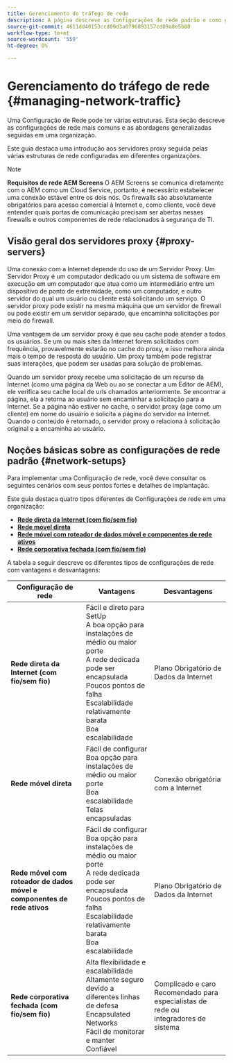```yaml
---
title: Gerenciamento do tráfego de rede
description: A página descreve as Configurações de rede padrão e como gerenciar o tráfego da rede.
source-git-commit: 4611dd40153ccd09d3a0796093157cd09a8e5b80
workflow-type: tm+mt
source-wordcount: '559'
ht-degree: 0%

---
```



# Gerenciamento do tráfego de rede {#managing-network-traffic}

Uma Configuração de Rede pode ter várias estruturas. Esta seção descreve as configurações de rede mais comuns e as abordagens generalizadas seguidas em uma organização.

Este guia destaca uma introdução aos servidores proxy seguida pelas várias estruturas de rede configuradas em diferentes organizações.

>[!NOTE]
>**Requisitos de rede AEM Screens**
>O AEM Screens se comunica diretamente com o AEM como um Cloud Service, portanto, é necessário estabelecer uma conexão estável entre os dois nós. Os firewalls são absolutamente obrigatórios para acesso comercial à Internet e, como cliente, você deve entender quais portas de comunicação precisam ser abertas nesses firewalls e outros componentes de rede relacionados à segurança de TI.

## Visão geral dos servidores proxy {#proxy-servers}

Uma conexão com a Internet depende do uso de um Servidor Proxy. Um Servidor Proxy é um computador dedicado ou um sistema de software em execução em um computador que atua como um intermediário entre um dispositivo de ponto de extremidade, como um computador, e outro servidor do qual um usuário ou cliente está solicitando um serviço. O servidor proxy pode existir na mesma máquina que um servidor de firewall ou pode existir em um servidor separado, que encaminha solicitações por meio do firewall.

Uma vantagem de um servidor proxy é que seu cache pode atender a todos os usuários. Se um ou mais sites da Internet forem solicitados com frequência, provavelmente estarão no cache do proxy, e isso melhora ainda mais o tempo de resposta do usuário. Um proxy também pode registrar suas interações, que podem ser usadas para solução de problemas.

Quando um servidor proxy recebe uma solicitação de um recurso da Internet (como uma página da Web ou ao se conectar a um Editor de AEM), ele verifica seu cache local de urls chamados anteriormente. Se encontrar a página, ela a retorna ao usuário sem encaminhar a solicitação para a Internet. Se a página não estiver no cache, o servidor proxy (age como um cliente) em nome do usuário e solicita a página do servidor na Internet. Quando o conteúdo é retornado, o servidor proxy o relaciona à solicitação original e a encaminha ao usuário.

## Noções básicas sobre as configurações de rede padrão {#network-setups}

Para implementar uma Configuração de rede, você deve consultar os seguintes cenários com seus pontos fortes e detalhes de implantação.

Este guia destaca quatro tipos diferentes de Configurações de rede em uma organização:

* **[Rede direta da Internet (com fio/sem fio)](/help/using/direct-internet-network.md)**
* **[Rede móvel direta](/help/using/mobile-network.md)**
* **[Rede móvel com roteador de dados móvel e componentes de rede ativos](/help/using/mobile-network-router.md)**
* **[Rede corporativa fechada (com fio/sem fio)](/help/using/enclosed-corporate-network.md)**

A tabela a seguir descreve os diferentes tipos de configurações de rede com vantagens e desvantagens:

| Configuração de rede | Vantagens | Desvantagens |
|--- |--- |--- |
| **Rede direta da Internet (com fio/sem fio)** | Fácil e direto para SetUp<br>A boa opção para instalações de médio ou maior porte<br>A rede dedicada pode ser encapsulada<br>Poucos pontos de falha<br>Escalabilidade relativamente barata<br>Boa escalabilidade | Plano Obrigatório de Dados da Internet |
| **Rede móvel direta** | Fácil de configurar<br>Boa opção para instalações de médio ou maior porte<br>Boa escalabilidade<br>Telas encapsuladas | Conexão obrigatória com a Internet |
| **Rede móvel com roteador de dados móvel e componentes de rede ativos** | Fácil de configurar<br>Boa opção para instalações de médio ou maior porte<br>A rede dedicada pode ser encapsulada<br>Poucos pontos de falha<br>Escalabilidade relativamente barata<br>Boa escalabilidade | Plano Obrigatório de Dados da Internet |
| **Rede corporativa fechada (com fio/sem fio)** | Alta flexibilidade e escalabilidade<br>Altamente seguro devido a diferentes linhas de defesa<br>Encapsulated Networks<br>Fácil de monitorar e manter<br>Confiável | Complicado e caro<br>Recomendado para especialistas de rede ou integradores de sistema |
